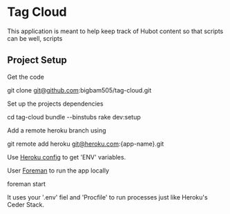 Tag Cloud
=========

This application is meant to help keep track of Hubot content so that scripts can be well, scripts

Project Setup
-------------

Get the code

  git clone git@github.com:bigbam505/tag-cloud.git

Set up the projects dependencies

  cd tag-cloud
  bundle --binstubs
  rake dev:setup

Add a remote heroku branch using

  git remote add heroku git@heroku.com:{app-name}.git

Use [Heroku config](https://github.com/ddollar/heroku-config) to get 'ENV'
variables.

User [Foreman](https://github.com/ddollar/foreman) to run the app locally

  foreman start

It uses your '.env' fiel and 'Procfile' to run processes just like Heroku's
Ceder Stack.



